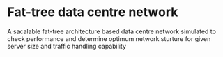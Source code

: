 # Fat-tree data centre network

A sacalable fat-tree architecture based data centre network simulated to check performance and determine optimum network sturture for given server size and traffic handling capability


